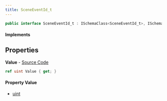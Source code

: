 ```yaml
---
title: SceneEventId_t
---
```


```csharp
public interface SceneEventId_t : ISchemaClass<SceneEventId_t>, ISchemaField, ISchemaClass, INativeHandle
```

#### Implements

## Properties

**Value** - [Source Code](https://github.com/swiftly-solution/swiftlys2/blob/master/managed/src/SwiftlyS2.Generated/Schemas/Interfaces/SceneEventId_t.cs#L16)

```csharp
ref uint Value { get; }
```

#### Property Value

- [uint](https://learn.microsoft.com/dotnet/api/system.uint32)

